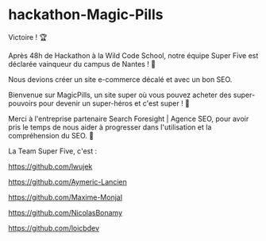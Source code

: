 # hackathon-Magic-Pills

Victoire ! 🏆

Après 48h de Hackathon à la Wild Code School, notre équipe Super Five est déclarée vainqueur du campus de Nantes ! 🎉

Nous devions créer un site e-commerce décalé et avec un bon SEO. 

Bienvenue sur MagicPills, un site super où vous pouvez acheter des super-pouvoirs pour devenir un super-héros et c'est super ! 💪

Merci à l'entreprise partenaire Search Foresight | Agence SEO, pour avoir pris le temps de nous aider à progresser dans l'utilisation et la compréhension du SEO. 👏


La Team Super Five, c'est :

https://github.com/lwujek

https://github.com/Aymeric-Lancien

https://github.com/Maxime-Monjal

https://github.com/NicolasBonamy

https://github.com/loicbdev

